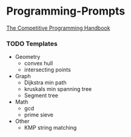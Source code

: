 # Programming-Prompts


[The Competitive Programming Handbook](https://cses.fi/book/book.pdf)

### TODO Templates
* Geometry
    * convex hull
    * intersecting points
* Graph
  * Dijkstra min path
  * kruskals min spanning tree
  * Segment tree
* Math
  * gcd
  * prime sieve
* Other
  * KMP string matching